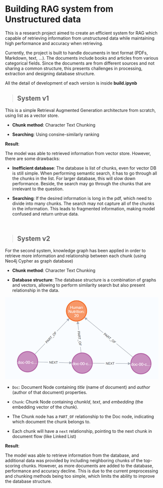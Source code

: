 # Building RAG system from Unstructured data

This is a research project aimed to create an efficient system for RAG which capable of retrieving information from unstructured data while maintaining high performance and accuracy when retrieving.

Currently, the project is built to handle documents in text format (PDFs, Markdown, text, ...). The documents include books and articles from various categorical fields. Since the documents are from different sources and not sharing a common structure, this presents challenges in processing, extraction and designing database structure.

All the detail of development of each version is inside **build.ipynb**

> ## System v1

This is a simple Retrieval Augmented Generation architecture from scratch, using list as a vector store.

- **Chunk method**: Character Text Chunking

- **Searching**: Using consine-similarly ranking

**Result**:

The model was able to retrieved information from vector store. However, there are some drawbacks:
- **Inefficient database**: The database is list of chunks, even for vector DB is still simple. When performing semantic search, it has to go through all the chunks in the list. For larger database, this will slow down performance. Beside, the search may go through the chunks that are irrelevant to the question.

- **Searching**: If the desired information is long in the pdf, which need to divide into many chunks. The search may not capture all of the chunks in the information. This leads to fragmented information, making model confused and return untrue data.

<br>

> ## System v2

For the second system, knowledge graph has been applied in order to retrieve more information and relationship between each chunk (using Neo4j Cypher as graph database)

- **Chunk method**: Character Text Chunking

- **Database structure**: The database structure is a combination of graphs and vectors, allowing to perform similarity search but also present relationship in the data.

![alt text](.resources/v2graph.png)

- `Doc`: Document Node containing *title* (name of document) and *author* (author of that document) properties.

- `Chunk`: Chunk Node containing *chunkId*, *text*, and *embedding* (the embedding vector of the chunk).

- The Chunk node has a `PART_OF` relationship to the Doc node, indicating which document the chunk belongs to.

- Each chunk will have a `next` relationship, pointing to the next chunk in document flow (like Linked List) 

**Result**:

The model was able to retrieve information from the database, and additional data was provided by including neighboring chunks of the top-scoring chunks. However, as more documents are added to the database, performance and accuracy decline. This is due to the current preprocessing and chunking methods being too simple, which limits the ability to improve the database structure.

<br>